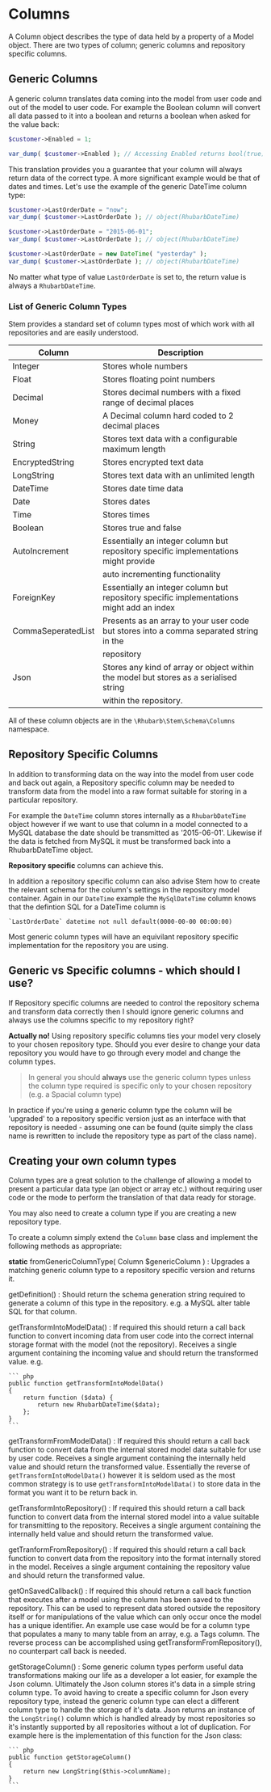 Columns
==============================

A Column object describes the type of data held by a property of a Model object. There are two types of
column; generic columns and repository specific columns.

## Generic Columns

A generic column translates data coming into the model from user code and out of the model to user code.
For example the Boolean column will convert all data passed to it into a boolean and returns a boolean
when asked for the value back:

``` php
$customer->Enabled = 1;

var_dump( $customer->Enabled ); // Accessing Enabled returns bool(true) not int(1)
```

This translation provides you a guarantee that your column will always return data of the correct type.
A more significant example would be that of dates and times. Let's use the example of the generic DateTime
column type:

``` php
$customer->LastOrderDate = "now";
var_dump( $customer->LastOrderDate ); // object(RhubarbDateTime)

$customer->LastOrderDate = "2015-06-01";
var_dump( $customer->LastOrderDate ); // object(RhubarbDateTime)

$customer->LastOrderDate = new DateTime( "yesterday" );
var_dump( $customer->LastOrderDate ); // object(RhubarbDateTime)
```

No matter what type of value `LastOrderDate` is set to, the return value is always a `RhubarbDateTime`.

### List of Generic Column Types

Stem provides a standard set of column types most of which work with all repositories and are easily
understood.

Column              | Description
--------------------|------------
Integer             |Stores whole numbers
Float               |Stores floating point numbers
Decimal             |Stores decimal numbers with a fixed range of decimal places
Money               |A Decimal column hard coded to 2 decimal places
String              |Stores text data with a configurable maximum length
EncryptedString     |Stores encrypted text data
LongString          |Stores text data with an unlimited length
DateTime            |Stores date time data
Date                |Stores dates
Time                |Stores times
Boolean             |Stores true and false
AutoIncrement       |Essentially an integer column but repository specific implementations might provide
                    |auto incrementing functionality
ForeignKey          |Essentially an integer column but repository specific implementations might add an index
CommaSeperatedList  |Presents as an array to your user code but stores into a comma separated string in the
                    |repository
Json                |Stores any kind of array or object within the model but stores as a serialised string
                    |within the repository.

All of these column objects are in the `\Rhubarb\Stem\Schema\Columns` namespace.

## Repository Specific Columns

In addition to transforming data on the way into the model from user code and back out again, a Repository
specific column may be needed to transform data from the model into a raw format suitable for storing in
a particular repository.

For example the `DateTime` column stores internally as a `RhubarbDateTime` object however if we want to use
that column in a model connected to a MySQL database the date should be transmitted as '2015-06-01'. Likewise
if the data is fetched from MySQL it must be transformed back into a RhubarbDateTime object.

**Repository specific** columns can achieve this.

In addition a repository specific column can also advise Stem how to create the relevant schema for the
column's settings in the repository model container. Again in our `DateTime` example the `MySqlDateTime`
column knows that the defintion SQL for a DateTime column is

~~~
`LastOrderDate` datetime not null default(0000-00-00 00:00:00)
~~~

Most generic column types will have an equivilant repository specific implementation for the repository you
are using.

## Generic vs Specific columns - which should I use?

If Repository specific columns are needed to control the repository schema and transform data correctly then
I should ignore generic columns and always use the columns specific to my repository right?

**Actually no!** Using repository specific columns ties your model very closely to your chosen repository type.
Should you ever desire to change your data repository you would have to go through every model and change the
column types.

> In general you should **always** use the generic column types unless the column type required is specific only
> to your chosen repository (e.g. a Spacial column type)

In practice if you're using a generic column type the column will be 'upgraded' to a repository specific version
just as an interface with that repository is needed - assuming one can be found (quite simply the class name is
rewritten to include the repository type as part of the class name).

## Creating your own column types

Column types are a great solution to the challenge of allowing a model to present a particular data type (an object
or array etc.) without requiring user code or the mode to perform the translation of that data ready for
storage.

You may also need to create a column type if you are creating a new repository type.

To create a column simply extend the `Column` base class and implement the following methods as appropriate:

**static** fromGenericColumnType( Column $genericColumn )
:   Upgrades a matching generic column type to a repository specific version and returns it.

getDefinition()
:   Should return the schema generation string required to generate a column of this type in the
    repository. e.g. a MySQL alter table SQL for that column.

getTransformIntoModelData()
:   If required this should return a call back function to convert incoming data from user code into the
    correct internal storage format with the model (not the repository). Receives a single argument containing the
    incoming value and should return the transformed value. e.g.

    ``` php
    public function getTransformIntoModelData()
    {
        return function ($data) {
            return new RhubarbDateTime($data);
        };
    }
    ```

getTransformFromModelData()
:   If required this should return a call back function to convert data from the internal stored model data suitable
    for use by user code. Receives a single argument containing the internally held value and should return the
    transformed value. Essentially the reverse of `getTransformIntoModelData()` however it is seldom used as
    the most common strategy is to use `getTransformIntoModelData()` to store data in the format you want it
    to be return back in.

getTransformIntoRepository()
:   If required this should return a call back function to convert data from the internal stored model into a value
    suitable for transmitting to the repository. Receives a single argument containing the internally held value
    and should return the transformed value.

getTranformFromRepository()
:   If required this should return a call back function to convert data from the repository into the format
    internally stored in the model. Receives a single argument containing the repository value
    and should return the transformed value.

getOnSavedCallback()
:   If required this should return a call back function that executes after a model using the column has been
    saved to the repository. This can be used to represent data stored outside the repository itself or for
    manipulations of the value which can only occur once the model has a unique identifier. An example use case
    would be for a column type that populates a many to many table from an array, e.g. a Tags column. The reverse
    process can be accomplished using getTransformFromRepository(), no counterpart call back is needed.

getStorageColumn()
:   Some generic column types perform useful data transformations making our life as a developer a lot easier,
    for example the Json column. Ultimately the Json column stores it's data in a simple string column type.
    To avoid having to create a specific column for Json every repository type, instead the generic column type
    can elect a different column type to handle the storage of it's data. Json returns an instance of the
    `LongString()` column which is handled already by most repositories so it's instantly supported by all
    repositories without a lot of duplication. For example here is the implementation of this function for the
    Json class:

    ``` php
    public function getStorageColumn()
    {
        return new LongString($this->columnName);
    }
    ```